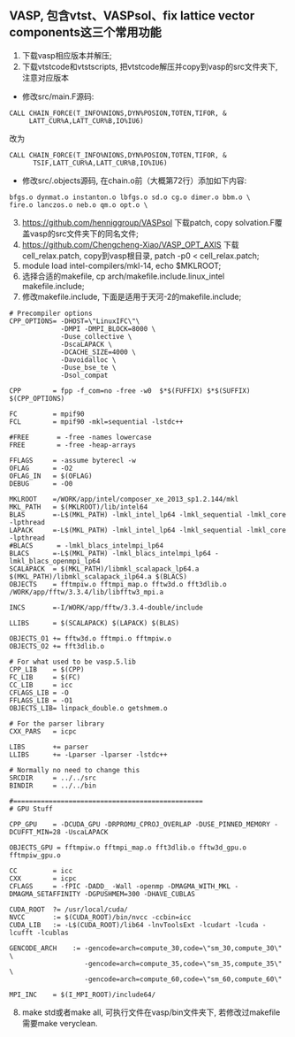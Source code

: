 ## VASP, 包含vtst、VASPsol、fix lattice vector components这三个常用功能
1. 下载vasp相应版本并解压;  
2. 下载vtstcode和vtstscripts, 把vtstcode解压并copy到vasp的src文件夹下, 注意对应版本  
* 修改src/main.F源码:  
```
CALL CHAIN_FORCE(T_INFO%NIONS,DYN%POSION,TOTEN,TIFOR, &
     LATT_CUR%A,LATT_CUR%B,IO%IU6)
```
改为
```  
CALL CHAIN_FORCE(T_INFO%NIONS,DYN%POSION,TOTEN,TIFOR, &
      TSIF,LATT_CUR%A,LATT_CUR%B,IO%IU6)
```
* 修改src/.objects源码, 在chain.o前（大概第72行）添加如下内容:  
```
bfgs.o dynmat.o instanton.o lbfgs.o sd.o cg.o dimer.o bbm.o \  
fire.o lanczos.o neb.o qm.o opt.o \
```
3. https://github.com/henniggroup/VASPsol 下载patch, copy solvation.F覆盖vasp的src文件夹下的同名文件;  
4. https://github.com/Chengcheng-Xiao/VASP_OPT_AXIS 下载cell_relax.patch, copy到vasp根目录, patch -p0 < cell_relax.patch;  
5. module load intel-compilers/mkl-14, echo $MKLROOT;  
6. 选择合适的makefile, cp arch/makefile.include.linux_intel makefile.include;  
7. 修改makefile.include, 下面是适用于天河-2的makefile.include;  
```
# Precompiler options
CPP_OPTIONS= -DHOST=\"LinuxIFC\"\
             -DMPI -DMPI_BLOCK=8000 \
             -Duse_collective \
             -DscaLAPACK \
             -DCACHE_SIZE=4000 \
             -Davoidalloc \
             -Duse_bse_te \
             -Dsol_compat
 
CPP        = fpp -f_com=no -free -w0  $*$(FUFFIX) $*$(SUFFIX) $(CPP_OPTIONS)
 
FC         = mpif90
FCL        = mpif90 -mkl=sequential -lstdc++
 
#FREE       = -free -names lowercase
FREE        = -free -heap-arrays 
 
FFLAGS     = -assume byterecl -w
OFLAG      = -O2
OFLAG_IN   = $(OFLAG)
DEBUG      = -O0
 
MKLROOT    =/WORK/app/intel/composer_xe_2013_sp1.2.144/mkl
MKL_PATH   = $(MKLROOT)/lib/intel64
BLAS       =-L$(MKL_PATH) -lmkl_intel_lp64 -lmkl_sequential -lmkl_core -lpthread
LAPACK     =-L$(MKL_PATH) -lmkl_intel_lp64 -lmkl_sequential -lmkl_core -lpthread
#BLACS      = -lmkl_blacs_intelmpi_lp64
BLACS      =-L$(MKL_PATH) -lmkl_blacs_intelmpi_lp64 -lmkl_blacs_openmpi_lp64
SCALAPACK  = $(MKL_PATH)/libmkl_scalapack_lp64.a $(MKL_PATH)/libmkl_scalapack_ilp64.a $(BLACS)
OBJECTS    = fftmpiw.o fftmpi_map.o fftw3d.o fft3dlib.o /WORK/app/fftw/3.3.4/lib/libfftw3_mpi.a
 
INCS       =-I/WORK/app/fftw/3.3.4-double/include
 
LLIBS      = $(SCALAPACK) $(LAPACK) $(BLAS)
 
OBJECTS_O1 += fftw3d.o fftmpi.o fftmpiw.o
OBJECTS_O2 += fft3dlib.o
 
# For what used to be vasp.5.lib
CPP_LIB    = $(CPP)
FC_LIB     = $(FC)
CC_LIB     = icc
CFLAGS_LIB = -O
FFLAGS_LIB = -O1
OBJECTS_LIB= linpack_double.o getshmem.o
 
# For the parser library
CXX_PARS   = icpc
 
LIBS       += parser
LLIBS      += -Lparser -lparser -lstdc++
 
# Normally no need to change this
SRCDIR     = ../../src
BINDIR     = ../../bin
 
#================================================
# GPU Stuff
 
CPP_GPU    = -DCUDA_GPU -DRPROMU_CPROJ_OVERLAP -DUSE_PINNED_MEMORY -DCUFFT_MIN=28 -UscaLAPACK
 
OBJECTS_GPU = fftmpiw.o fftmpi_map.o fft3dlib.o fftw3d_gpu.o fftmpiw_gpu.o
 
CC         = icc
CXX        = icpc
CFLAGS     = -fPIC -DADD_ -Wall -openmp -DMAGMA_WITH_MKL -DMAGMA_SETAFFINITY -DGPUSHMEM=300 -DHAVE_CUBLAS
 
CUDA_ROOT  ?= /usr/local/cuda/
NVCC       := $(CUDA_ROOT)/bin/nvcc -ccbin=icc
CUDA_LIB   := -L$(CUDA_ROOT)/lib64 -lnvToolsExt -lcudart -lcuda -lcufft -lcublas
 
GENCODE_ARCH    := -gencode=arch=compute_30,code=\"sm_30,compute_30\" \
                   -gencode=arch=compute_35,code=\"sm_35,compute_35\" \
                   -gencode=arch=compute_60,code=\"sm_60,compute_60\"
 
MPI_INC    = $(I_MPI_ROOT)/include64/
```
8. make std或者make all, 可执行文件在vasp/bin文件夹下, 若修改过makefile需要make veryclean.